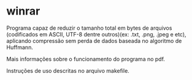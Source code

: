 # winrar

Programa capaz de reduzir o tamanho total em bytes de arquivos (codificados em ASCII, UTF-8 dentre outros)(ex: .txt, .png, .jpeg e etc), aplicando compressão sem perda de dados baseada no algoritmo de Huffmann.

Mais informações sobre o funcionamento do programa no pdf.

Instruções de uso descritas no arquivo makefile.
